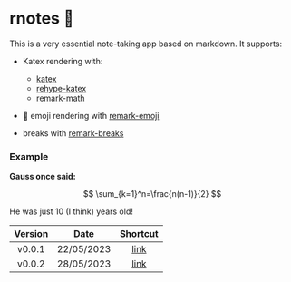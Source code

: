 # rnotes 🦝

This is a very essential note-taking app based on markdown.
It supports:

- Katex rendering with:
    - [katex](https://www.npmjs.com/package/katex)
    - [rehype-katex](https://www.npmjs.com/package/rehype-katex)
    - [remark-math](https://www.npmjs.com/package/remark-math)

- 🌭 emoji rendering with [remark-emoji](https://www.npmjs.com/package/remark-emoji)
- breaks with [remark-breaks](https://www.npmjs.com/package/remark-breaks)

### Example

**Gauss once said:**

$$
\sum_{k=1}^n=\frac{n(n-1)}{2}
$$

He was just $10$ (I think) years old!

| Version | Date | Shortcut |
| :---:        |     :---:     |        :---:  |
| v0.0.1   | 22/05/2023     | [link](https://github.com/saverioscagnoli/rnotes/releases/tag/v0.0.1)    |
| v0.0.2   | 28/05/2023     | [link](https://github.com/saverioscagnoli/rnotes/releases/tag/v0.0.2)    |
